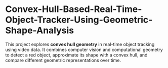 # Convex-Hull-Based-Real-Time-Object-Tracker-Using-Geometric-Shape-Analysis
This project explores **convex hull geometry** in real-time object tracking using video data. It combines computer vision and computational geometry to detect a red object, approximate its shape with a convex hull, and compare different geometric representations over time.
